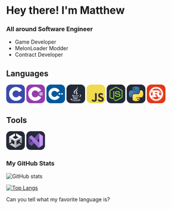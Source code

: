 <h1 align="left">Hey there! I'm  Matthew</h1>

<h3 align="left">All around Software Engineer</h3>

- Game Developer
- MelonLoader Modder
- Contract Developer

<h2>Languages</h2>
<p align="left">
  <a>
    <img width="50px" src="https://github.com/tandpfun/skill-icons/raw/main/icons/C.svg"/>
    <img width="50px" src="https://github.com/tandpfun/skill-icons/raw/main/icons/CS.svg"/>
    <img width="50px" src="https://github.com/tandpfun/skill-icons/raw/main/icons/CPP.svg"/>
    <img width="50px" src="https://github.com/tandpfun/skill-icons/raw/main/icons/Java-Dark.svg"/>
    <img width="50px" src="https://github.com/tandpfun/skill-icons/raw/main/icons/JavaScript.svg"/>
    <img width="50px" src="https://github.com/tandpfun/skill-icons/raw/main/icons/NodeJS-Dark.svg"/>
    <img width="50px" src="https://github.com/tandpfun/skill-icons/raw/main/icons/Python-Dark.svg"/>
    <img width="50px" src="https://github.com/tandpfun/skill-icons/raw/main/icons/Rust.svg"/>
    
  </a>
</p>

<h2>Tools</h2>
<p align="left">
  <a>
    <img width="50px" src="https://raw.githubusercontent.com/tandpfun/skill-icons/d1c752b99bb25a0e5aa363bae1db2809173ee966/icons/Unity-Dark.svg"/>
    <img width="50px" src="https://github.com/tandpfun/skill-icons/raw/main/icons/VisualStudio-Dark.svg"/>
    
  </a>
</p>

### My GitHub Stats
![GitHub stats](https://github-readme-stats.vercel.app/api?username=bandademan&show_icons=true&theme=dark)

[![Top Langs](https://github-readme-stats.vercel.app/api/top-langs/?username=bandademan&layout=compact)](https://github.com/anuraghazra/github-readme-stats)

Can you tell what my favorite language is?
